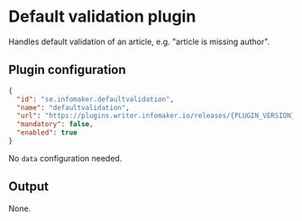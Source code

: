 # Default validation plugin
Handles default validation of an article, e.g. "article is missing author".

## Plugin configuration

```json
{
  "id": "se.infomaker.defaultvalidation",
  "name": "defaultvalidation",
  "url": "https://plugins.writer.infomaker.io/releases/{PLUGIN_VERSION}/im-defaultvalidation.js",
  "mandatory": false,
  "enabled": true
}
```

No `data` configuration needed.

## Output
None.
